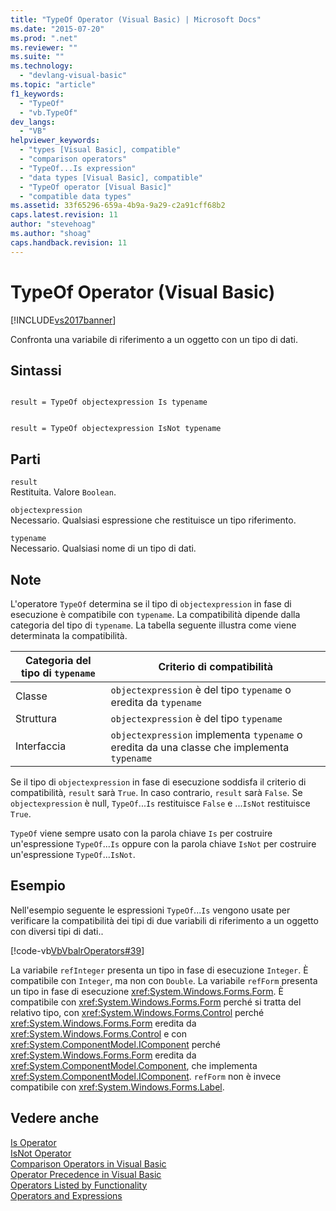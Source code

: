 ```yaml
---
title: "TypeOf Operator (Visual Basic) | Microsoft Docs"
ms.date: "2015-07-20"
ms.prod: ".net"
ms.reviewer: ""
ms.suite: ""
ms.technology: 
  - "devlang-visual-basic"
ms.topic: "article"
f1_keywords: 
  - "TypeOf"
  - "vb.TypeOf"
dev_langs: 
  - "VB"
helpviewer_keywords: 
  - "types [Visual Basic], compatible"
  - "comparison operators"
  - "TypeOf...Is expression"
  - "data types [Visual Basic], compatible"
  - "TypeOf operator [Visual Basic]"
  - "compatible data types"
ms.assetid: 33f65296-659a-4b9a-9a29-c2a91cff68b2
caps.latest.revision: 11
author: "stevehoag"
ms.author: "shoag"
caps.handback.revision: 11
---
```

# TypeOf Operator (Visual Basic)
[!INCLUDE[vs2017banner](../../../visual-basic/developing-apps/includes/vs2017banner.md)]

Confronta una variabile di riferimento a un oggetto con un tipo di dati.  
  
## Sintassi  
  
```  
  
result = TypeOf objectexpression Is typename  
```  
  
```  
  
result = TypeOf objectexpression IsNot typename  
```  
  
## Parti  
 `result`  
 Restituita.  Valore `Boolean`.  
  
 `objectexpression`  
 Necessario.  Qualsiasi espressione che restituisce un tipo riferimento.  
  
 `typename`  
 Necessario.  Qualsiasi nome di un tipo di dati.  
  
## Note  
 L'operatore `TypeOf` determina se il tipo di `objectexpression` in fase di esecuzione è compatibile con `typename`.  La compatibilità dipende dalla categoria del tipo di `typename`.  La tabella seguente illustra come viene determinata la compatibilità.  
  
|Categoria del tipo di `typename`|Criterio di compatibilità|  
|--------------------------------------|-------------------------------|  
|Classe|`objectexpression` è del tipo `typename` o eredita da `typename`|  
|Struttura|`objectexpression` è del tipo `typename`|  
|Interfaccia|`objectexpression` implementa `typename` o eredita da una classe che implementa `typename`|  
  
 Se il tipo di `objectexpression` in fase di esecuzione soddisfa il criterio di compatibilità, `result` sarà `True`.  In caso contrario, `result` sarà `False`.  Se `objectexpression` è null, `TypeOf`...`Is` restituisce `False` e ...`IsNot` restituisce `True`.  
  
 `TypeOf` viene sempre usato con la parola chiave `Is` per costruire un'espressione `TypeOf`...`Is` oppure con la parola chiave `IsNot` per costruire un'espressione `TypeOf`...`IsNot`.  
  
## Esempio  
 Nell'esempio seguente le espressioni `TypeOf`...`Is` vengono usate per verificare la compatibilità dei tipi di due variabili di riferimento a un oggetto con diversi tipi di dati..  
  
 [!code-vb[VbVbalrOperators#39](../../../visual-basic/language-reference/operators/codesnippet/visualbasic/typeof-operator_1.vb)]  
  
 La variabile `refInteger` presenta un tipo in fase di esecuzione `Integer`.  È compatibile con `Integer`, ma non con `Double`.  La variabile `refForm` presenta un tipo in fase di esecuzione <xref:System.Windows.Forms.Form>.  È compatibile con <xref:System.Windows.Forms.Form> perché si tratta del relativo tipo, con <xref:System.Windows.Forms.Control> perché <xref:System.Windows.Forms.Form> eredita da <xref:System.Windows.Forms.Control> e con <xref:System.ComponentModel.IComponent> perché <xref:System.Windows.Forms.Form> eredita da <xref:System.ComponentModel.Component>, che implementa <xref:System.ComponentModel.IComponent>.  `refForm` non è invece compatibile con <xref:System.Windows.Forms.Label>.  
  
## Vedere anche  
 [Is Operator](../../../visual-basic/language-reference/operators/is-operator.md)   
 [IsNot Operator](../../../visual-basic/language-reference/operators/isnot-operator.md)   
 [Comparison Operators in Visual Basic](../../../visual-basic/programming-guide/language-features/operators-and-expressions/comparison-operators.md)   
 [Operator Precedence in Visual Basic](../../../visual-basic/language-reference/operators/operator-precedence.md)   
 [Operators Listed by Functionality](../../../visual-basic/language-reference/operators/operators-listed-by-functionality.md)   
 [Operators and Expressions](../../../visual-basic/programming-guide/language-features/operators-and-expressions/index.md)